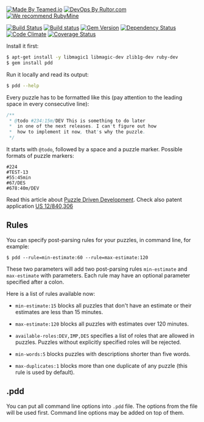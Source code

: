 [![Made By Teamed.io](http://img.teamed.io/btn.svg)](http://www.teamed.io)
[![DevOps By Rultor.com](http://www.rultor.com/b/teamed/pdd)](http://www.rultor.com/p/teamed/pdd)
[![We recommend RubyMine](http://img.teamed.io/rubymine-recommend.svg)](https://www.jetbrains.com/ruby/)

[![Build Status](https://travis-ci.org/teamed/pdd.svg)](https://travis-ci.org/teamed/pdd)
[![Build status](https://ci.appveyor.com/api/projects/status/pojnoa1bp7t2ecbr?svg=true)](https://ci.appveyor.com/project/yegor256/pdd)
[![Gem Version](https://badge.fury.io/rb/pdd.svg)](http://badge.fury.io/rb/pdd)
[![Dependency Status](https://gemnasium.com/teamed/pdd.svg)](https://gemnasium.com/teamed/pdd)
[![Code Climate](http://img.shields.io/codeclimate/github/teamed/pdd.svg)](https://codeclimate.com/github/teamed/pdd)
[![Coverage Status](https://img.shields.io/coveralls/teamed/pdd.svg)](https://coveralls.io/r/teamed/pdd)

Install it first:

```bash
$ apt-get install -y libmagic1 libmagic-dev zlib1g-dev ruby-dev
$ gem install pdd
```

Run it locally and read its output:

```bash
$ pdd --help
```

Every puzzle has to be formatted like this (pay attention
to the leading space in every consecutive line):

```java
/**
 * @todo #234:15m/DEV This is something to do later
 *  in one of the next releases. I can't figure out how
 *  how to implement it now, that's why the puzzle.
 */
```

It starts with `@todo`, followed by a space and a puzzle marker.
Possible formats of puzzle markers:

```
#224
#TEST-13
#55:45min
#67/DES
#678:40m/DEV
```

Read this article about
[Puzzle Driven Development](http://www.yegor256.com/2009/03/04/pdd.html).
Check also patent application [US 12/840,306](http://www.google.com/patents/US20120023476)

## Rules

You can specify post-parsing rules for your puzzles, in command line,
for example:

```
$ pdd --rule=min-estimate:60 --rule=max-estimate:120
```

These two parameters will add two post-parsing rules `min-estimate`
and `max-estimate` with parameters. Each rule may have an optional
parameter specified after a colon.

Here is a list of rules available now:

  * `min-estimate:15` blocks all puzzles that don't have an estimate
  or their estimates are less than 15 minutes.

  * `max-estimate:120` blocks all puzzles with estimates over 120 minutes.

  * `available-roles:DEV,IMP,DES` specifies a list of roles that
  are allowed in puzzles. Puzzles without explicitly specified
  roles will be rejected.

  * `min-words:5` blocks puzzles with descriptions shorter than five words.

  * `max-duplicates:1` blocks more than one duplicate of any puzzle
  (this rule is used by default).

## .pdd

You can put all command line options into `.pdd` file. The options from the
file will be used first. Command line options may be added on top of them.

